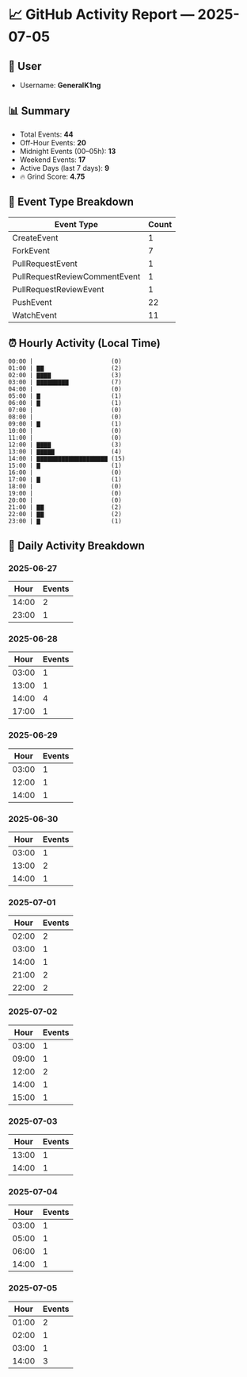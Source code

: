 # 📈 GitHub Activity Report — 2025-07-05

## 👤 User
- Username: **GeneralK1ng**

## 📊 Summary
- Total Events: **44**
- Off-Hour Events: **20**
- Midnight Events (00–05h): **13**
- Weekend Events: **17**
- Active Days (last 7 days): **9**
- 🔥 Grind Score: **4.75**

## 🔧 Event Type Breakdown
| Event Type | Count |
|------------|-------|
| CreateEvent | 1 |
| ForkEvent | 7 |
| PullRequestEvent | 1 |
| PullRequestReviewCommentEvent | 1 |
| PullRequestReviewEvent | 1 |
| PushEvent | 22 |
| WatchEvent | 11 |

## ⏰ Hourly Activity (Local Time)
```text
00:00 |                      (0)
01:00 | ▇▇                   (2)
02:00 | ▇▇▇▇                 (3)
03:00 | ▇▇▇▇▇▇▇▇▇            (7)
04:00 |                      (0)
05:00 | ▇                    (1)
06:00 | ▇                    (1)
07:00 |                      (0)
08:00 |                      (0)
09:00 | ▇                    (1)
10:00 |                      (0)
11:00 |                      (0)
12:00 | ▇▇▇▇                 (3)
13:00 | ▇▇▇▇▇                (4)
14:00 | ▇▇▇▇▇▇▇▇▇▇▇▇▇▇▇▇▇▇▇▇ (15)
15:00 | ▇                    (1)
16:00 |                      (0)
17:00 | ▇                    (1)
18:00 |                      (0)
19:00 |                      (0)
20:00 |                      (0)
21:00 | ▇▇                   (2)
22:00 | ▇▇                   (2)
23:00 | ▇                    (1)
```

## 📆 Daily Activity Breakdown
### 2025-06-27
| Hour | Events |
|------|--------|
| 14:00 | 2 |
| 23:00 | 1 |

### 2025-06-28
| Hour | Events |
|------|--------|
| 03:00 | 1 |
| 13:00 | 1 |
| 14:00 | 4 |
| 17:00 | 1 |

### 2025-06-29
| Hour | Events |
|------|--------|
| 03:00 | 1 |
| 12:00 | 1 |
| 14:00 | 1 |

### 2025-06-30
| Hour | Events |
|------|--------|
| 03:00 | 1 |
| 13:00 | 2 |
| 14:00 | 1 |

### 2025-07-01
| Hour | Events |
|------|--------|
| 02:00 | 2 |
| 03:00 | 1 |
| 14:00 | 1 |
| 21:00 | 2 |
| 22:00 | 2 |

### 2025-07-02
| Hour | Events |
|------|--------|
| 03:00 | 1 |
| 09:00 | 1 |
| 12:00 | 2 |
| 14:00 | 1 |
| 15:00 | 1 |

### 2025-07-03
| Hour | Events |
|------|--------|
| 13:00 | 1 |
| 14:00 | 1 |

### 2025-07-04
| Hour | Events |
|------|--------|
| 03:00 | 1 |
| 05:00 | 1 |
| 06:00 | 1 |
| 14:00 | 1 |

### 2025-07-05
| Hour | Events |
|------|--------|
| 01:00 | 2 |
| 02:00 | 1 |
| 03:00 | 1 |
| 14:00 | 3 |

